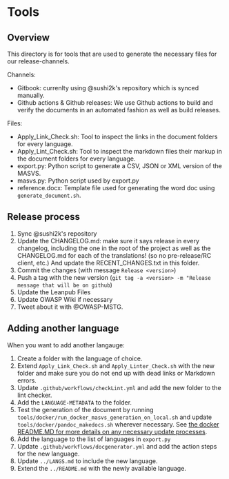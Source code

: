 # Tools

## Overview

This directory is for tools that are used to generate the necessary files for our release-channels.

Channels:

- Gitbook: currenlty using @sushi2k's repository which is synced manually.
- Github actions & Github releases: We use Github actions to build and verify the documents in an automated fashion as well as build releases.

Files:

- Apply_Link_Check.sh: Tool to inspect the links in the document folders for every language.
- Apply_Lint_Check.sh: Tool to inspect the markdown files their markup in the document folders for every language.
- export.py: Python script to generate a CSV, JSON or XML version of the MASVS.
- masvs.py: Python script used by export.py
- reference.docx: Template file used for generating the word doc using `generate_document.sh`.

## Release process

1. Sync @sushi2k's repository
2. Update the CHANGELOG.md: make sure it says release in every changelog, including the one in the root of the project as well as the CHANGELOG.md for each of the translations! (so no pre-release/RC client, etc.) And update the RECENT_CHANGES.txt in this folder.
3. Commit the changes (with message `Release <version>`)
4. Push a tag with the new version (`git tag -a <version> -m "Release message that will be on github`)
5. Update the Leanpub Files
6. Update OWASP Wiki if necessary
7. Tweet about it with @OWASP-MSTG.

## Adding another language

When you want to add another langauge:

1. Create a folder with the language of choice.
2. Extend `Apply_Link_Check.sh` and `Apply_Linter_Check.sh` with the new folder and make sure you do not end up with dead links or Markdown errors.
3. Update `.github/workflows/checkLint.yml` and add the new folder to the lint checker.
4. Add the `LANGUAGE-METADATA` to the folder.
5. Test the generation of the document by running `tools/docker/run_docker_masvs_generation_on_local.sh` and update `tools/docker/pandoc_makedocs.sh` wherever necessary. See [the docker README.MD for more details on any necessary update processes](docker/README.md).
6. Add the language to the list of languages in `export.py`
7. Update `.github/workflows/docgenerator.yml` and add the action steps for the new language.
8. Update `../LANGS.md` to include the new language.
9. Extend the `../README.md` with the newly available language.
